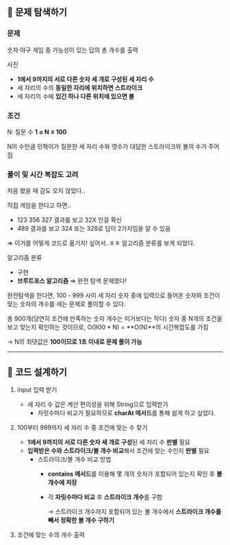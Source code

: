 ## 📌 문제 탐색하기

### 문제

숫자 야구 게임 중 가능성이 있는 답의 총 개수를 출력

사진

- **1에서 9까지의 서로 다른 숫자 세 개로 구성된 세 자리 수**
- 세 자리의 수의 **동일한 자리에 위치하면 스트라이크**
- 세 자리의 수에 **있긴 하나 다른 위치에 있으면 볼**

### 조건

N: 질문 수 **1 ≤ N ≤ 100**

N의 수만큼 민혁이가 질문한 세 자리 수와 영수가 대답한 스트라이크와 볼의 수가 주어짐

### 풀이 및 시간 복잡도 고려

처음 봤을 때 감도 오지 않았다..

직접 게임을 한다고 하면..

- 123 356 327 결과를 보고 32X 인걸 확신
- 489 결과를 보고 324 또는 328로 답이 2가지임을 알 수 있음

⇒ 이거를 어떻게 코드로 옮기지! 싶어서..ㅎㅎ 알고리즘 분류를 보게 되었다.

알고리즘 분류

- 구현
- **브루트포스 알고리즘** ⇒ 완전 탐색 문제였다!

완전탐색을 한다면, 100 - 999 사이 세 자리 숫자 중에 입력으로 들어온 숫자와 조건이 맞는 숫자의 개수를 세는 문제로 풀이할 수 있다.

총 900개(당연히 조건에 만족하는 숫자 개수는 이거보다는 작다) 숫자 중 N개의 조건을 보고 맞는지 확인하는 것이므로, O(900 * N) = **O(N)**의 시간복잡도를 가짐

→ N의 최댓값은 **100이므로 1초 이내로 문제 풀이 가능**

---

## 📌 코드 설계하기

1. input 입력 받기
    - 세 자리 수 값은 계산 편의성을 위해 String으로 입력받기
        - 자릿수마다 비교가 필요하므로 **charAt 메서드**를 통해 쉽게 하고 싶었다.
2. 100부터 999까지 세 자리 수 중 조건에 맞는 수 찾기
    - **1에서 9까지의 서로 다른 숫자 세 개로 구성**된 세 자리 수 **판별** 필요
    - **입력받은 수와 스트라이크/볼 개수 비교**해서 조건에 맞는 수인지 **판별** 필요
        - 스트라이크/볼 개수 비교 방법
            - **contains 메서드**를 이용해 몇 개의 숫자가 포함되어 있는지 확인 후 **볼 개수에 저장**
            - 각 **자릿수마다 비교** 후 **스트라이크 개수**를 구함

              → 스트라이크 개수까지 포함되어 있는 볼 개수에서 **스트라이크 개수를 빼서 정확한 볼 개수 구하기**

3. 조건에 맞는 수의 개수 출력